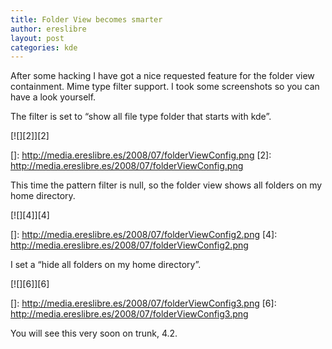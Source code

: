```yaml
---
title: Folder View becomes smarter
author: ereslibre
layout: post
categories: kde
---
```

After some hacking I have got a nice requested feature for the folder view containment. Mime type filter support. I took some screenshots so you can have a look yourself.

The filter is set to “show all file type folder that starts with kde”.

[![][2]][2]

 []: http://media.ereslibre.es/2008/07/folderViewConfig.png
 [2]: http://media.ereslibre.es/2008/07/folderViewConfig.png

This time the pattern filter is null, so the folder view shows all folders on my home directory.

[![][4]][4]

 []: http://media.ereslibre.es/2008/07/folderViewConfig2.png
 [4]: http://media.ereslibre.es/2008/07/folderViewConfig2.png

I set a “hide all folders on my home directory”.

[![][6]][6]

 []: http://media.ereslibre.es/2008/07/folderViewConfig3.png
 [6]: http://media.ereslibre.es/2008/07/folderViewConfig3.png

You will see this very soon on trunk, 4.2.
